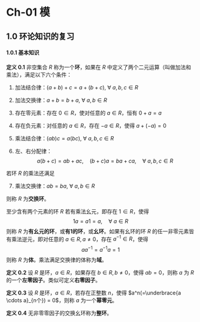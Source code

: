 # Ch-01  模

## 1.0  环论知识的复习

#### 1.0.1  基本知识

**定义  0.1**    非空集合 $R$ 称为一个**环**，如果在 $R$ 中定义了两个二元运算（叫做加法和乘法），满足以下六个条件：

1. 加法结合律：$(a+b)+c = a + (b+c), \ \forall \ a,b,c \in R$ 

2. 加法交换律：$a+b = b+a, \ \forall \ a,b \in R$ 

3. 存在零元素：存在 $0 \in R$，使对任意的 $a \in R$，恒有 $0+a = a$ 

4. 存在负元素：对任意的 $a \in R$，存在 $-a \in R$，使得 $a + (-a) = 0$ 

5. 乘法结合律：$(ab)c = a(bc), \ \forall \ a,b,c \in R$ 

6. 左、右分配律：
   $$
   a(b+c) = ab+ac, \quad (b+c)a = ba+ca, \quad \forall \ a,b,c \in R
   $$

若环 $R$ 的乘法还满足

7. 乘法交换律：$ab = ba, \ \forall \ a,b \in R$ 

则称 $R$ 为**交换环**。

至少含有两个元素的环 $R$ 若有乘法幺元，即存在 $1 \in R$，使得
$$
1a = a1 = a, \quad \forall \ a \in R
$$
则称 $R$ 为**有幺元的环**，或**有1的环**，或**幺环**。如果有幺环的环 $R$ 的任一非零元素皆有乘法逆元，即对任意的 $a \in R, a \neq 0$，存在 $a^{-1} \in R$，使得
$$
a a^{-1} = a^{-1} a = 1
$$
则称 $R$ 为**体**。乘法满足交换律的体称为**域**。



**定义  0.2**    设 $R$ 是环，$a \in R$，如果存在 $b \in R, b \neq 0$，使得 $ab = 0$，则称 $a$ 为 $R$ 的一个**左零因子**。类似可定义**右零因子**。



**定义  0.3**    设 $R$ 是环，$a \in R$，若存在正整数 $n$，使得 $a^n(=\underbrace{a \cdots a}_{n个}) = 0$，则称 $a$ 为一个**幂零元**。



**定义  0.4**    无非零零因子的交换幺环称为**整环**。